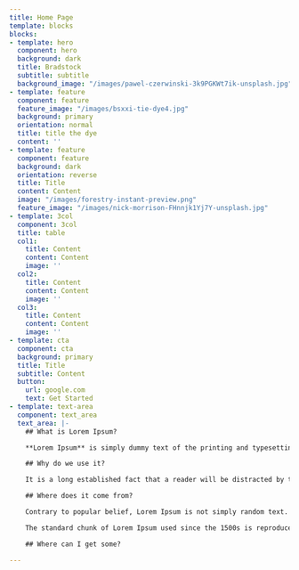 ```yaml
---
title: Home Page
template: blocks
blocks:
- template: hero
  component: hero
  background: dark
  title: Bradstock
  subtitle: subtitle
  background_image: "/images/pawel-czerwinski-3k9PGKWt7ik-unsplash.jpg"
- template: feature
  component: feature
  feature_image: "/images/bsxxi-tie-dye4.jpg"
  background: primary
  orientation: normal
  title: title the dye
  content: ''
- template: feature
  component: feature
  background: dark
  orientation: reverse
  title: Title
  content: Content
  image: "/images/forestry-instant-preview.png"
  feature_image: "/images/nick-morrison-FHnnjk1Yj7Y-unsplash.jpg"
- template: 3col
  component: 3col
  title: table
  col1:
    title: Content
    content: Content
    image: ''
  col2:
    title: Content
    content: Content
    image: ''
  col3:
    title: Content
    content: Content
    image: ''
- template: cta
  component: cta
  background: primary
  title: Title
  subtitle: Content
  button:
    url: google.com
    text: Get Started
- template: text-area
  component: text_area
  text_area: |-
    ## What is Lorem Ipsum?

    **Lorem Ipsum** is simply dummy text of the printing and typesetting industry. Lorem Ipsum has been the industry's standard dummy text ever since the 1500s, when an unknown printer took a galley of type and scrambled it to make a type specimen book. It has survived not only five centuries, but also the leap into electronic typesetting, remaining essentially unchanged. It was popularised in the 1960s with the release of Letraset sheets containing Lorem Ipsum passages, and more recently with desktop publishing software like Aldus PageMaker including versions of Lorem Ipsum.

    ## Why do we use it?

    It is a long established fact that a reader will be distracted by the readable content of a page when looking at its layout. The point of using Lorem Ipsum is that it has a more-or-less normal distribution of letters, as opposed to using 'Content here, content here', making it look like readable English. Many desktop publishing packages and web page editors now use Lorem Ipsum as their default model text, and a search for 'lorem ipsum' will uncover many web sites still in their infancy. Various versions have evolved over the years, sometimes by accident, sometimes on purpose (injected humour and the like).

    ## Where does it come from?

    Contrary to popular belief, Lorem Ipsum is not simply random text. It has roots in a piece of classical Latin literature from 45 BC, making it over 2000 years old. Richard McClintock, a Latin professor at Hampden-Sydney College in Virginia, looked up one of the more obscure Latin words, consectetur, from a Lorem Ipsum passage, and going through the cites of the word in classical literature, discovered the undoubtable source. Lorem Ipsum comes from sections 1.10.32 and 1.10.33 of "de Finibus Bonorum et Malorum" (The Extremes of Good and Evil) by Cicero, written in 45 BC. This book is a treatise on the theory of ethics, very popular during the Renaissance. The first line of Lorem Ipsum, "Lorem ipsum dolor sit amet..", comes from a line in section 1.10.32.

    The standard chunk of Lorem Ipsum used since the 1500s is reproduced below for those interested. Sections 1.10.32 and 1.10.33 from "de Finibus Bonorum et Malorum" by Cicero are also reproduced in their exact original form, accompanied by English versions from the 1914 translation by H. Rackham.

    ## Where can I get some?

---
```

